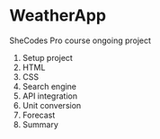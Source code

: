 # WeatherApp

SheCodes Pro course ongoing project

1. Setup project
2. HTML
3. CSS
4. Search engine
5. API integration
6. Unit conversion
7. Forecast
8. Summary
